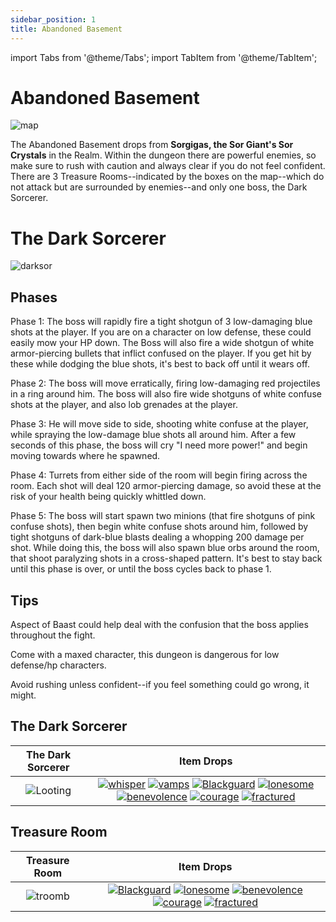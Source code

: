 ```yaml
---
sidebar_position: 1
title: Abandoned Basement
---
```


import Tabs from '@theme/Tabs';
import TabItem from '@theme/TabItem';

<Tabs>
  <TabItem value="The Dungeon" label="The Dungeon" default>

# Abandoned Basement

![map](https://cdn.discordapp.com/attachments/953134990428868629/991559620097224835/map.png)

The Abandoned Basement drops from **Sorgigas, the Sor Giant's Sor Crystals** in the Realm. Within the dungeon there are powerful enemies, so make sure to rush with caution and always clear if you do not feel confident. There are 3 Treasure Rooms--indicated by the boxes on the map--which do not attack but are surrounded by enemies--and only one boss, the Dark Sorcerer.


  </TabItem>
  <TabItem value="The Boss" label="The Boss">

# The Dark Sorcerer

![darksor](https://cdn.discordapp.com/attachments/953134990428868629/991568338536898611/Background_1.png)

## Phases

Phase 1: The boss will rapidly fire a tight shotgun of 3 low-damaging blue shots at the player. If you are on a character on low defense, these could easily mow your HP down. The Boss will also fire a wide shotgun of white armor-piercing bullets that inflict confused on the player. If you get hit by these while dodging the blue shots, it's best to back off until it wears off.

Phase 2: The boss will move erratically, firing low-damaging red projectiles in a ring around him. The boss will also fire wide shotguns of white confuse shots at the player, and also lob grenades at the player.

Phase 3: He will move side to side, shooting white confuse at the player, while spraying the low-damage blue shots all around him. After a few seconds of this phase,
the boss will cry "I need more power!" and begin moving towards where he spawned.

Phase 4: Turrets from either side of the room will begin firing across the room. Each shot will deal 120 armor-piercing damage, so avoid these at the risk of your health being quickly whittled down.

Phase 5: The boss will start spawn two minions (that fire shotguns of pink confuse shots), then begin white confuse shots around him, followed by tight shotguns of dark-blue blasts dealing a whopping 200 damage per shot. While doing this, the boss will also spawn blue orbs around the room, that shoot paralyzing shots in a cross-shaped pattern. It's best to stay back until this phase is over, or until the boss cycles back to phase 1.

## Tips

Aspect of Baast could help deal with the confusion that the boss applies throughout the fight.

Come with a maxed character, this dungeon is dangerous for low defense/hp characters.

Avoid rushing unless confident--if you feel something could go wrong, it might.

  </TabItem>
  <TabItem value="Item Drops" label="Item Drops">

## The Dark Sorcerer

The Dark Sorcerer           |  Item Drops
:-------------------------:|:-------------------------:
![Looting](https://cdn.discordapp.com/attachments/953134990428868629/991568338536898611/Background_1.png)  | [![whisper](https://vwiki.valorserver.com/api/item/picture/whispers%20of%20murak'ul)](https://wiki.valorserver.com/docs/items/armors/robes/legendary/whispers_of_murakul) [![vamps](https://vwiki.valorserver.com/api/item/picture/aspect%20of%20vamps)](https://wiki.valorserver.com/docs/items/misc/aspects) [![Blackguard](https://vwiki.valorserver.com/api/item/picture/blackguard%20seal)](https://wiki.valorserver.com/docs/items/abilities/seals/ut/blackguard_seal) [![lonesome](https://vwiki.valorserver.com/api/item/picture/bow%20of%20the%20lonesome%20wraith)](https://wiki.valorserver.com/docs/items/weapons/bows/ut/bow_of_the_lonesome_wraith) [![benevolence](https://vwiki.valorserver.com/api/item/picture/dirk%20of%20benevolence)](https://wiki.valorserver.com/docs/items/weapons/daggers/ut/dirk_of_benevolence) [![courage](https://vwiki.valorserver.com/api/item/picture/siphon%20of%20courage)](https://wiki.valorserver.com/docs/items/abilities/siphons/ut/siphon_of_courage) [![fractured](https://vwiki.valorserver.com/api/item/picture/wand%20of%20fractured%20time)](https://wiki.valorserver.com/docs/items/weapons/wands/ut/wand_of_fractured_time)

## Treasure Room

Treasure Room          |  Item Drops
:-------------------------:|:-------------------------:
![troomb](https://i.imgur.com/Mj4FJYD.png)  |  [![Blackguard](https://vwiki.valorserver.com/api/item/picture/blackguard%20seal)](https://wiki.valorserver.com/docs/items/abilities/seals/ut/blackguard_seal) [![lonesome](https://vwiki.valorserver.com/api/item/picture/bow%20of%20the%20lonesome%20wraith)](https://wiki.valorserver.com/docs/items/weapons/bows/ut/bow_of_the_lonesome_wraith) [![benevolence](https://vwiki.valorserver.com/api/item/picture/dirk%20of%20benevolence)](https://wiki.valorserver.com/docs/items/weapons/daggers/ut/dirk_of_benevolence) [![courage](https://vwiki.valorserver.com/api/item/picture/siphon%20of%20courage)](https://wiki.valorserver.com/docs/items/abilities/siphons/ut/siphon_of_courage) [![fractured](https://vwiki.valorserver.com/api/item/picture/wand%20of%20fractured%20time)](https://wiki.valorserver.com/docs/items/weapons/wands/ut/wand_of_fractured_time)

  </TabItem>
</Tabs>
